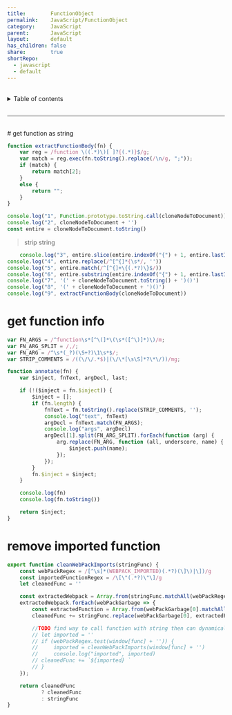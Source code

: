 ```yaml
---
title:        FunctionObject
permalink:    JavaScript/FunctionObject
category:     JavaScript
parent:       JavaScript
layout:       default
has_children: false
share:        true
shortRepo:
  - javascript
  - default            
---
```



<br/>            

<details markdown="block">                  
<summary>                  
Table of contents                  
</summary>                  
{: .text-delta }                  
1. TOC                  
{:toc}                  
</details>                  

<br/>                  

***                  

<br/>  
# get function as string  

>

```javascript  
function extractFunctionBody(fn) {
    var reg = /function \((.*)\)[ ]?{(.*)}$/g;
    var match = reg.exec(fn.toString().replace(/\n/g, ";"));
    if (match) {
        return match[2];
    }
    else {
        return "";
    }
}  
```  

```javascript  
console.log("1", Function.prototype.toString.call(cloneNodeToDocument))
console.log("2", cloneNodeToDocument + '')
const entire = cloneNodeToDocument.toString()  
```  

> strip string

```javascript  
    console.log("3", entire.slice(entire.indexOf("{") + 1, entire.lastIndexOf("}")))
console.log("4", entire.replace(/^[^{]*{\s*/, ''))
console.log("5", entire.match(/^[^{]+\{(.*?)\}$/))
console.log("6", entire.substring(entire.indexOf("{") + 1, entire.lastIndexOf("}")))
console.log("7", '(' + cloneNodeToDocument.toString() + ')()')
console.log("8", '(' + cloneNodeToDocument + ')()')
console.log("9", extractFunctionBody(cloneNodeToDocument))  
```  

# get function info

```javascript  
var FN_ARGS = /^function\s*[^\(]*\(\s*([^\)]*)\)/m;
var FN_ARG_SPLIT = /,/;
var FN_ARG = /^\s*(_?)(\S+?)\1\s*$/;
var STRIP_COMMENTS = /((\/\/.*$)|(\/\*[\s\S]*?\*\/))/mg;

function annotate(fn) {
    var $inject, fnText, argDecl, last;

    if (!($inject = fn.$inject)) {
        $inject = [];
        if (fn.length) {
            fnText = fn.toString().replace(STRIP_COMMENTS, '');
            console.log("text", fnText)
            argDecl = fnText.match(FN_ARGS);
            console.log("args", argDecl)
            argDecl[1].split(FN_ARG_SPLIT).forEach(function (arg) {
                arg.replace(FN_ARG, function (all, underscore, name) {
                    $inject.push(name);
                });
            });
        }
        fn.$inject = $inject;
    }

    console.log(fn)
    console.log(fn.toString())

    return $inject;
}  
```  

# remove imported function

```javascript  
export function cleanWebPackImports(stringFunc) {
    const webPackRegex = /[^\s]*(WEBPACK_IMPORTED)(.*?)(\]\)|\])/g
    const importedFunctionRegex = /\[\"(.*?)\"\]/g
    let cleanedFunc = ''

    const extractedWebpack = Array.from(stringFunc.matchAll(webPackRegex))
    extractedWebpack.forEach(webPackGarbage => {
        const extractedFunction = Array.from(webPackGarbage[0].matchAll(importedFunctionRegex), x => x[1])
        cleanedFunc += stringFunc.replace(webPackGarbage[0], extractedFunction)

        //TODO find way to call function with string then can dynamically add used imports  
        // let imported = ''  
        // if (webPackRegex.test(window[func] + '')) {  
        //     imported = cleanWebPackImports(window[func] + '')  
        //     console.log("imported", imported)  
        // cleanedFunc += `${imported} `  
        // }  
    });

    return cleanedFunc
           ? cleanedFunc
           : stringFunc
}  
```